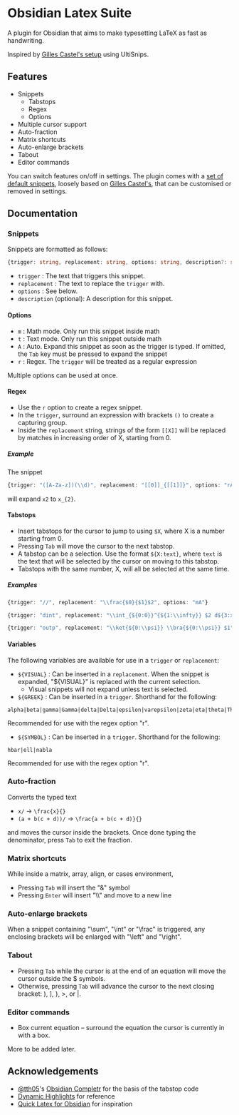# Obsidian Latex Suite
A plugin for Obsidian that aims to make typesetting LaTeX as fast as handwriting.

Inspired by [Gilles Castel's setup](https://castel.dev/post/lecture-notes-1/) using UltiSnips.


## Features
- Snippets
	- Tabstops
	- Regex
	- Options
- Multiple cursor support
- Auto-fraction
- Matrix shortcuts
- Auto-enlarge brackets
- Tabout
- Editor commands

You can switch features on/off in settings.
The plugin comes with a [set of default snippets](https://github.com/artisticat1/obsidian-latex-suite/blob/main/src/default_snippets.ts), loosely based on [Gilles Castel's](https://castel.dev/post/lecture-notes-1/#other-snippets), that can be customised or removed in settings.


## Documentation
### Snippets
Snippets are formatted as follows:

```typescript
{trigger: string, replacement: string, options: string, description?: string}
```

- `trigger` : The text that triggers this snippet.
- `replacement` : The text to replace the `trigger` with.
- `options` : See below.
- `description` (optional): A description for this snippet.


#### Options
- `m` : Math mode. Only run this snippet inside math
- `t` : Text mode. Only run this snippet outside math
- `A` : Auto. Expand this snippet as soon as the trigger is typed. If omitted, the `Tab` key must be pressed to expand the snippet
- `r` : Regex. The `trigger` will be treated as a regular expression

Multiple options can be used at once.


#### Regex
- Use the `r` option to create a regex snippet.
- In the `trigger`, surround an expression with brackets `()` to create a capturing group.
- Inside the `replacement` string, strings of the form `[[X]]` will be replaced by matches in increasing order of X, starting from 0.

##### Example
The snippet
```typescript
{trigger: "([A-Za-z])(\\d)", replacement: "[[0]]_{[[1]]}", options: "rA"}
```
will expand `x2` to `x_{2}`.


#### Tabstops
- Insert tabstops for the cursor to jump to using `$X`, where X is a number starting from 0.
- Pressing `Tab` will move the cursor to the next tabstop.
- A tabstop can be a selection. Use the format `${X:text}`, where `text` is the text that will be selected by the cursor on moving to this tabstop.
- Tabstops with the same number, X, will all be selected at the same time.

##### Examples
```typescript
{trigger: "//", replacement: "\\frac{$0}{$1}$2", options: "mA"}

{trigger: "dint", replacement: "\\int_{${0:0}}^{${1:\\infty}} $2 d${3:x}", options: "mA"}

{trigger: "outp", replacement: "\\ket{${0:\\psi}} \\bra{${0:\\psi}} $1", options: "mA"}
```


#### Variables
The following variables are available for use in a `trigger` or `replacement`:

- `${VISUAL}` : Can be inserted in a `replacement`. When the snippet is expanded, "${VISUAL}" is replaced with the current selection.
	- Visual snippets will not expand unless text is selected.
- `${GREEK}` : Can be inserted in a `trigger`. Shorthand for the following:

```
alpha|beta|gamma|Gamma|delta|Delta|epsilon|varepsilon|zeta|eta|theta|Theta|iota|kappa|lambda|Lambda|mu|nu|xi|Xi|pi|Pi|rho|sigma|Sigma|tau|upsilon|phi|Phi|chi|psi|Psi|omega|Omega
```

Recommended for use with the regex option "r".

- `${SYMBOL}` : Can be inserted in a `trigger`. Shorthand for the following:

```
hbar|ell|nabla
```

Recommended for use with the regex option "r".


### Auto-fraction
Converts the typed text

- `x/` → `\frac{x}{}`
- `(a + b(c + d))/` → `\frac{a + b(c + d)}{}`

and moves the cursor inside the brackets.
Once done typing the denominator, press `Tab` to exit the fraction.


### Matrix shortcuts
While inside a matrix, array, align, or cases environment,

- Pressing `Tab` will insert the "&" symbol
- Pressing `Enter` will insert "\\\\" and move to a new line


### Auto-enlarge brackets
When a snippet containing "\\sum", "\\int" or "\\frac" is triggered, any enclosing brackets will be enlarged with "\\left" and "\\right".


### Tabout
- Pressing `Tab` while the cursor is at the end of an equation will move the cursor outside the $ symbols.
- Otherwise, pressing `Tab` will advance the cursor to the next closing bracket: ), ], }, >, or |.


### Editor commands
- Box current equation – surround the equation the cursor is currently in with a box.

More to be added later.


## Acknowledgements
- [@tth05](https://github.com/tth05)'s [Obsidian Completr](https://github.com/tth05/obsidian-completr) for the basis of the tabstop code
- [Dynamic Highlights](https://github.com/nothingislost/obsidian-dynamic-highlights/blob/master/src/settings/ui.ts) for reference
- [Quick Latex for Obsidian](https://github.com/joeyuping/quick_latex_obsidian) for inspiration